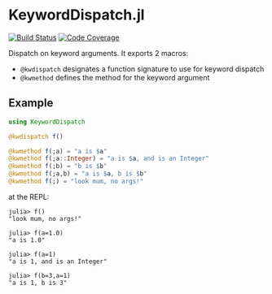 # KeywordDispatch.jl

[![Build Status](https://github.com/simonbyrne/KeywordDispatch.jl/workflows/CI/badge.svg?branch=master)](https://github.com/simonbyrne/KeywordDispatch.jl/actions?query=workflow%3ACI)
[![Code Coverage](https://codecov.io/gh/simonbyrne/KeywordDispatch.jl/branch/master/graph/badge.svg)](https://codecov.io/gh/simonbyrne/KeywordDispatch.jl)

Dispatch on keyword arguments. It exports 2 macros:
 - `@kwdispatch` designates a function signature to use for keyword dispatch
 - `@kwmethod` defines the method for the keyword argument

## Example

```julia
using KeywordDispatch

@kwdispatch f()

@kwmethod f(;a) = "a is $a"
@kwmethod f(;a::Integer) = "a is $a, and is an Integer"
@kwmethod f(;b) = "b is $b"
@kwmethod f(;a,b) = "a is $a, b is $b"
@kwmethod f(;) = "look mum, no args!"
```

at the REPL:
```
julia> f()
"look mum, no args!"

julia> f(a=1.0)
"a is 1.0"

julia> f(a=1)
"a is 1, and is an Integer"

julia> f(b=3,a=1)
"a is 1, b is 3"
```
